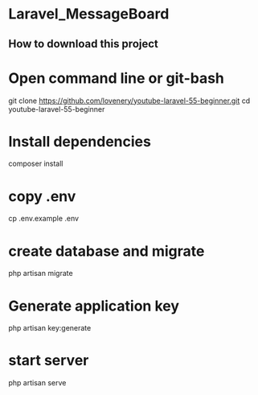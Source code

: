 # Laravel_MessageBoard

How to download this project
----
# Open command line or git-bash
git clone https://github.com/lovenery/youtube-laravel-55-beginner.git
cd youtube-laravel-55-beginner

# Install dependencies
composer install

# copy .env
cp .env.example .env

# create database and migrate
php artisan migrate

# Generate application key
php artisan key:generate

# start server
php artisan serve
